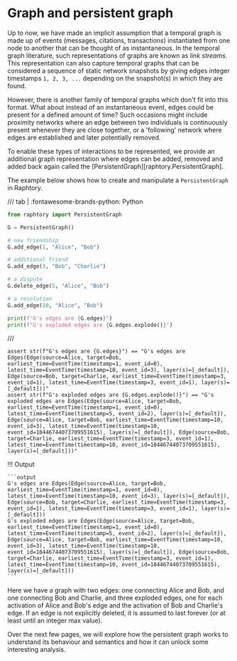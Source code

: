 # Graph and persistent graph

Up to now, we have made an implicit assumption that a temporal graph is made up of events (messages, citations, transactions) instantiated from one node to another that can be thought of as instantaneous. In the temporal graph literature, such representations of graphs are known as *link streams*. This representation can also capture temporal graphs that can be considered a sequence of static network snapshots by giving edges integer timestamps `1, 2, 3, ...` depending on the snapshot(s) in which they are found.

However, there is another family of temporal graphs which don't fit into this format. What about instead of an instantaneous event, edges could be present for a defined amount of time? Such occasions might include proximity networks where an edge between two individuals is continuously present whenever they are close together, or a 'following' network where edges are established and later potentially removed.

To enable these types of interactions to be represented, we provide an additional graph representation where edges can be added, removed and added back again called the [PersistentGraph][raphtory.PersistentGraph].

The example below shows how to create and manipulate a `PersistentGraph` in Raphtory.

/// tab | :fontawesome-brands-python: Python
```python
from raphtory import PersistentGraph

G = PersistentGraph()

# new friendship
G.add_edge(1, "Alice", "Bob")

# additional friend
G.add_edge(3, "Bob", "Charlie")

# a dispute
G.delete_edge(5, "Alice", "Bob")

# a resolution
G.add_edge(10, "Alice", "Bob")

print(f"G's edges are {G.edges}")
print(f"G's exploded edges are {G.edges.explode()}")
```
///

```{.python continuation hide}
assert str(f"G's edges are {G.edges}") == "G's edges are Edges(Edge(source=Alice, target=Bob, earliest_time=EventTime(timestamp=1, event_id=0), latest_time=EventTime(timestamp=10, event_id=3), layer(s)=[_default]), Edge(source=Bob, target=Charlie, earliest_time=EventTime(timestamp=3, event_id=1), latest_time=EventTime(timestamp=3, event_id=1), layer(s)=[_default]))"
assert str(f"G's exploded edges are {G.edges.explode()}") == "G's exploded edges are Edges(Edge(source=Alice, target=Bob, earliest_time=EventTime(timestamp=1, event_id=0), latest_time=EventTime(timestamp=5, event_id=2), layer(s)=[_default]), Edge(source=Alice, target=Bob, earliest_time=EventTime(timestamp=10, event_id=3), latest_time=EventTime(timestamp=10, event_id=18446744073709551615), layer(s)=[_default]), Edge(source=Bob, target=Charlie, earliest_time=EventTime(timestamp=3, event_id=1), latest_time=EventTime(timestamp=10, event_id=18446744073709551615), layer(s)=[_default]))"
```

!!! Output

    ```output
    G's edges are Edges(Edge(source=Alice, target=Bob, earliest_time=EventTime(timestamp=1, event_id=0), latest_time=EventTime(timestamp=10, event_id=3), layer(s)=[_default]), Edge(source=Bob, target=Charlie, earliest_time=EventTime(timestamp=3, event_id=1), latest_time=EventTime(timestamp=3, event_id=1), layer(s)=[_default]))
    G's exploded edges are Edges(Edge(source=Alice, target=Bob, earliest_time=EventTime(timestamp=1, event_id=0), latest_time=EventTime(timestamp=5, event_id=2), layer(s)=[_default]), Edge(source=Alice, target=Bob, earliest_time=EventTime(timestamp=10, event_id=3), latest_time=EventTime(timestamp=10, event_id=18446744073709551615), layer(s)=[_default]), Edge(source=Bob, target=Charlie, earliest_time=EventTime(timestamp=3, event_id=1), latest_time=EventTime(timestamp=10, event_id=18446744073709551615), layer(s)=[_default]))
    ```

Here we have a graph with two edges: one connecting Alice and Bob, and one connecting Bob and Charlie, and three exploded edges, one for each activation of Alice and Bob's edge and the activation of Bob and Charlie's edge. If an edge is not explicitly deleted, it is assumed to last forever (or at least until an integer max value).

Over the next few pages, we will explore how the persistent graph works to understand its behaviour and semantics and how it can unlock some interesting analysis.
